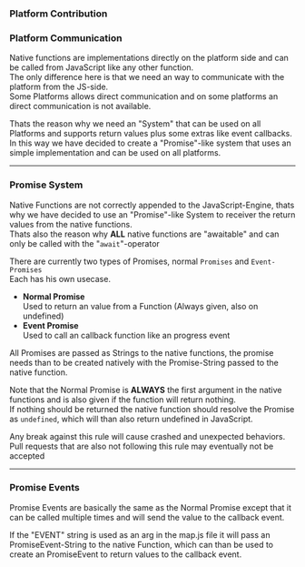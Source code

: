 ### Platform Contribution


### Platform Communication
Native functions are implementations directly on the platform side and can be called from JavaScript like any other function.  
The only difference here is that we need an way to communicate with the platform from the JS-side.  
Some Platforms allows direct communication and on some platforms an direct communication is not available.  

Thats the reason why we need an "System" that can be used on all Platforms and supports return values plus some extras like event callbacks.  
In this way we have decided to create a "Promise"-like system that uses an simple implementation and can be used on all platforms.
___
### Promise System
Native Functions are not correctly appended to the JavaScript-Engine, thats why we have decided to use an "Promise"-like System to receiver the return values from the native functions.  
Thats also the reason why **ALL** native functions are "awaitable" and can only be called with the "`await`"-operator  

There are currently two types of Promises, normal `Promises` and `Event-Promises`  
Each has his own usecase.
 - **Normal Promise**  
   Used to return an value from a Function (Always given, also on undefined)
 - **Event Promise**  
   Used to call an callback function like an progress event  

All Promises are passed as Strings to the native functions, the promise needs than to be created natively with the Promise-String passed to the native function.

Note that the Normal Promise is **ALWAYS** the first argument in the native functions and is also given if the function will return nothing.  
If nothing should be returned the native function should resolve the Promise as `undefined`, which will than also return undefined in JavaScript.  

Any break against this rule will cause crashed and unexpected behaviors. Pull requests that are also not following this rule may eventually not be accepted  
___
### Promise Events
Promise Events are basically the same as the Normal Promise except that it can be called multiple times and will send the value to the callback event.

If the "EVENT" string is used as an arg in the map.js file it will pass an PromiseEvent-String to the native Function, which can than be used to create an PromiseEvent to return values to the callback event.
